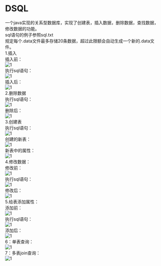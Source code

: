 # DSQL  
一个java实现的关系型数据库，实现了创建表，插入数据，删除数据，查找数据，修改数据的功能。  
sql语句的例子参照sql.txt  
规定每个.data文件最多存储20条数据，超过此限额会自动生成一个新的.data文件。  
1.插入  
插入前：  
![1](https://github.com/desset/DSQL/blob/master/jietu/1.PNG)  
执行sql语句：  
![1](https://github.com/desset/DSQL/blob/master/jietu/2.PNG)  
插入后：  
![1](https://github.com/desset/DSQL/blob/master/jietu/3.PNG)  
2.删除数据  
执行sql语句：  
![1](https://github.com/desset/DSQL/blob/master/jietu/4.PNG)  
删除后：  
![1](https://github.com/desset/DSQL/blob/master/jietu/5.PNG)  
3.创建表  
执行sql语句：  
![1](https://github.com/desset/DSQL/blob/master/jietu/6.PNG)  
创建的新表：  
![1](https://github.com/desset/DSQL/blob/master/jietu/7.PNG)  
新表中的属性：  
![1](https://github.com/desset/DSQL/blob/master/jietu/8.PNG)  
4.修改数据：  
修改前：  
![1](https://github.com/desset/DSQL/blob/master/jietu/9.PNG)  
执行sql语句：  
![1](https://github.com/desset/DSQL/blob/master/jietu/10.PNG)  
修改后：  
![1](https://github.com/desset/DSQL/blob/master/jietu/11.PNG)  
5.给表添加属性：  
添加前：  
![1](https://github.com/desset/DSQL/blob/master/jietu/12.PNG)  
执行sql语句：  
![1](https://github.com/desset/DSQL/blob/master/jietu/13.PNG)  
添加后：  
![1](https://github.com/desset/DSQL/blob/master/jietu/14.PNG)  
6：单表查询：  
![1](https://github.com/desset/DSQL/blob/master/jietu/15.PNG)  
7：多表join查询：  
![1](https://github.com/desset/DSQL/blob/master/jietu/16.PNG)  



